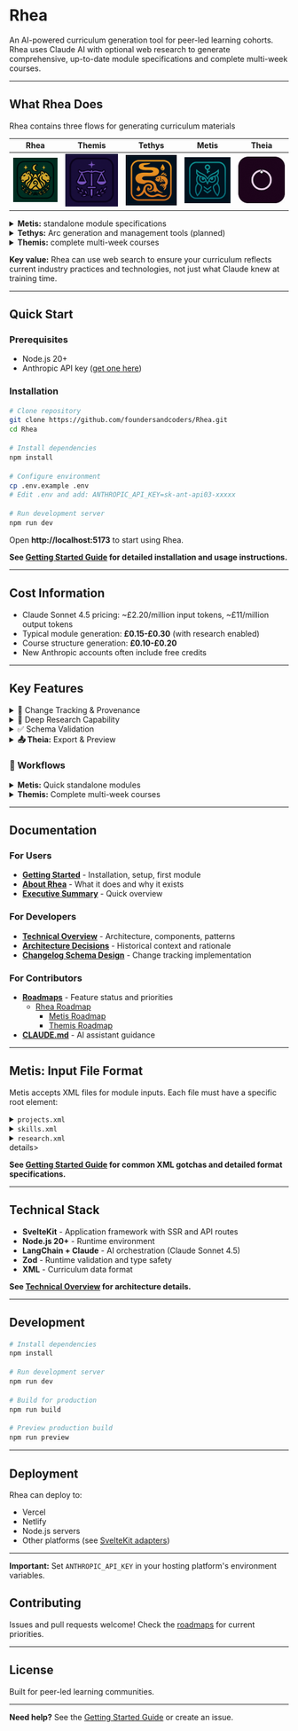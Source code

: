 # Rhea

An AI-powered curriculum generation tool for peer-led learning cohorts. Rhea uses Claude AI with optional web research to generate comprehensive, up-to-date module specifications and complete multi-week courses.

---

## What Rhea Does

Rhea contains three flows for generating curriculum materials

**Rhea** | **Themis** | **Tethys** | **Metis** | **Theia**
:-------:|:----------:|:----------:|:---------:|:---------:
![Rhea](static/icon.png) | ![Themis](static/themis/icon.png) | ![Tethys](static/tethys/icon.png) | ![Metis](static/metis/icon.png) | ![Theia](static/theia/icon.png)

<details><summary><strong>Metis:</strong> standalone module specifications</summary>
  <ul>
    - Learning objectives and module overview
    - Detailed project briefs with examples and success criteria
    - Research topics with guidance for learners
    - Additional skills categorized by importance
  - Project "twists" to add interesting challenges
  </ul>
</details>

<details><summary><strong>Tethys:</strong> Arc generation and management tools (planned)</summary>
  <ul>
    - Standalone arc creation between course and module levels
    - Arc-level learning progression design
    - Thematic coherence across related modules
  </ul>
</details>

<details><summary><strong>Themis:</strong> complete multi-week courses</summary>
  <ul>
    - Thematic arcs organizing related modules
    - Learning progression across modules
    - Course-level narratives and structure
    - Individual module generation (coming soon)
  </ul>
</details>

**Key value:** Rhea can use web search to ensure your curriculum reflects current industry practices and technologies, not just what Claude knew at training time.

---

## Quick Start

### Prerequisites

- Node.js 20+
- Anthropic API key ([get one here](https://console.anthropic.com/))

### Installation

```bash
# Clone repository
git clone https://github.com/foundersandcoders/Rhea.git
cd Rhea

# Install dependencies
npm install

# Configure environment
cp .env.example .env
# Edit .env and add: ANTHROPIC_API_KEY=sk-ant-api03-xxxxx

# Run development server
npm run dev
```

Open **http://localhost:5173** to start using Rhea.

**See [Getting Started Guide](/docs/Getting-Started.md) for detailed installation and usage instructions.**

---

## Cost Information

- Claude Sonnet 4.5 pricing: ~£2.20/million input tokens, ~£11/million output tokens
- Typical module generation: **£0.15-£0.30** (with research enabled)
- Course structure generation: **£0.10-£0.20**
- New Anthropic accounts often include free credits

---

## Key Features

<details><summary>📝 Change Tracking & Provenance</summary>
  Every generated module includes comprehensive change tracking to support the **cascade pattern** - where AI-generated modules are updated iteratively whilst maintaining human oversight:

  - **Automatic Changelog**: Documents what changed, why, and with what confidence level
  - **Confidence Scoring**: High/medium/low confidence flags help reviewers prioritize
  - **Research Citations**: Web research sources automatically cited
  - **Provenance Tracking**: Shows when generated, by which model, flags sections needing review

  This enables curriculum councils to:
  - Quickly identify what's been updated since last version
  - Focus review time on low-confidence changes
  - Understand rationale behind AI-proposed updates
  - Track sections needing human review

  See [Changelog Schema Design](/docs/dev/work-records/changelog-schema-design.md) for technical details.
</details>

<details><summary>🔬 Deep Research Capability</summary>
  Enable web search during generation to:
  - Verify technologies/practices are current
  - Update recommendations based on industry trends
  - Search trusted domains: vendor docs, GitHub, Stack Overflow, academic sources
  - Cite sources for transparency

  **This is the core value** - without research, you're just reformatting existing content.
</details>

<details><summary>✅ Schema Validation</summary>
  All generated modules automatically validated against requirements:
  - Minimum 3 module objectives
  - Minimum 5 primary research topics
  - Minimum 2 project briefs with detailed criteria
  - Automatic retry (up to 3 attempts) if validation fails
</details>

<details><summary><strong>📤 Theia:</strong> Export & Preview</summary>
  Export generated content in human-readable formats:
  - **Multiple formats**: Markdown, HTML (PDF planned)
  - **Flexible detail levels**: Minimal, summary, detailed, or complete
  - **Selective exports**: Choose specific sections to export
  - **Course or module exports**: Works with both Metis and Themis outputs
  - **Table of contents**: Optional navigation for longer exports

  Export at any stage - preview course structures before module generation, or export individual modules after completion.
</details>

### 🎨 Workflows

<details><summary><strong>Metis:</strong> Quick standalone modules</summary>
  1. Upload XML inputs (projects, skills, research)
  2. Provide structured context
  3. Generate with optional research
  4. Export preview or download XML specification
</details>

<details><summary><strong>Themis:</strong> Complete multi-week courses</summary>
  1. Configure course identity and logistics
  2. Plan thematic arcs
  3. Organize modules within arcs
  4. AI generates detailed structure
  5. Review and refine
  6. Export course overview or structure
  7. Generate individual modules (coming soon)
</details>

---

## Documentation

### For Users
- **[Getting Started](/docs/Getting-Started.md)** - Installation, setup, first module
- **[About Rhea](/docs/About-Rhea.md)** - What it does and why it exists
- **[Executive Summary](/docs/Executive-Summary.md)** - Quick overview

### For Developers
- **[Technical Overview](/docs/dev/Technical-Overview.md)** - Architecture, components, patterns
- **[Architecture Decisions](/docs/dev/Architecture-Decisions.md)** - Historical context and rationale
- **[Changelog Schema Design](/docs/dev/work-records/changelog-schema-design.md)** - Change tracking implementation

### For Contributors
- **[Roadmaps](/docs/dev/roadmaps/)** - Feature status and priorities
  - [Rhea Roadmap](/docs/dev/roadmaps/Rhea-MVP.md)
    - [Metis Roadmap](/docs/dev/roadmaps/mvp-modules/Metis-MVP.md)
    - [Themis Roadmap](/docs/dev/roadmaps/mvp-modules/Themis-MVP.md)
- **[CLAUDE.md](/CLAUDE.md)** - AI assistant guidance

---

## Metis: Input File Format

Metis accepts XML files for module inputs. Each file must have a specific root element:

<details><summary><code>projects.xml</code></summary>
  <pre>
    <Projects>
      <ProjectBriefs>
        <ProjectBrief>
          <Overview>
            <Name>Project Name</Name>
            <Task>What learners will build</Task>
            <Focus>Key technologies and techniques</Focus>
          </Overview>
          <Criteria>Success criteria as bullet points</Criteria>
          <Skills>
            <Skill>
              <Name>Skill Name</Name>
              <Details>What learners will learn</Details>
            </Skill>
          </Skills>
          <Examples>
            <Example>
              <Name>Example Name</Name>
              <Description>Brief description</Description>
            </Example>
          </Examples>
        </ProjectBrief>
      </ProjectBriefs>
    </Projects>
  </pre>
  <p>
    <strong>Minimal valid:</strong>
    <pre><Projects></Projects></pre>
  </p>
</details>

<details><summary><code>skills.xml</code></summary>
  <pre language="xml">
    <AdditionalSkills>
      <SkillsCategory>
        <Name>Category Name</Name>
        <Skill>
          <SkillName>Specific Skill</SkillName>
          <Importance>Recommended / Stretch / Essential</Importance>
          <SkillDescription>Brief description</SkillDescription>
        </Skill>
      </SkillsCategory>
    </AdditionalSkills>
  </pre>
  <p>
    <strong>Minimal valid:</strong>
    <pre><Skills></Skills></pre>
    or
    <pre><AdditionalSkills></AdditionalSkills></pre>
  </p>
</details>

<details><summary><code>research.xml</code></summary>
  <pre language="xml">
    <ResearchTopics>
      <PrimaryTopics>
        <PrimaryTopic>
          <TopicName>Topic Name</TopicName>
          <TopicDescription>What to research and how to approach it</TopicDescription>
        </PrimaryTopic>
      </PrimaryTopics>
    </ResearchTopics>
  </pre>
  <p>
    <strong>Minimal valid:</strong>
    <pre><ResearchTopics></ResearchTopics></pre>
  </p>
</details>details>

**See [Getting Started Guide](/docs/Getting-Started.md) for common XML gotchas and detailed format specifications.**

---

## Technical Stack

- **SvelteKit** - Application framework with SSR and API routes
- **Node.js 20+** - Runtime environment
- **LangChain + Claude** - AI orchestration (Claude Sonnet 4.5)
- **Zod** - Runtime validation and type safety
- **XML** - Curriculum data format

**See [Technical Overview](/docs/dev/Technical-Overview.md) for architecture details.**

---

## Development

```bash
# Install dependencies
npm install

# Run development server
npm run dev

# Build for production
npm run build

# Preview production build
npm run preview
```

---

## Deployment

Rhea can deploy to:
- Vercel
- Netlify
- Node.js servers
- Other platforms (see [SvelteKit adapters](https://kit.svelte.dev/docs/adapters))

---

**Important:** Set `ANTHROPIC_API_KEY` in your hosting platform's environment variables.

## Contributing

Issues and pull requests welcome! Check the [roadmaps](/.claude/docs/roadmaps/) for current priorities.

---

## License

Built for peer-led learning communities.

---

**Need help?** See the [Getting Started Guide](/docs/Getting-Started.md) or create an issue.
